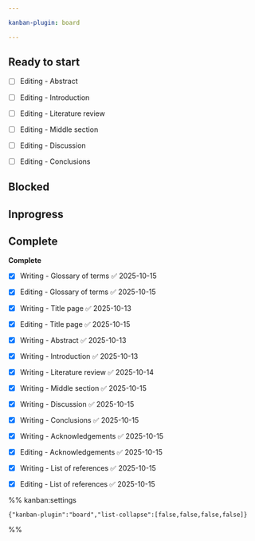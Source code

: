 ```yaml
---

kanban-plugin: board

---
```


## Ready to start

- [ ] Editing - Abstract
- [ ] Editing - Introduction
- [ ] Editing - Literature review
- [ ] Editing - Middle section
- [ ] Editing - Discussion
- [ ] Editing - Conclusions


## Blocked



## Inprogress



## Complete

**Complete**
- [x] Writing - Glossary of terms ✅ 2025-10-15
- [x] Editing - Glossary of terms ✅ 2025-10-15
- [x] Writing - Title page ✅ 2025-10-13
- [x] Editing - Title page ✅ 2025-10-15
- [x] Writing - Abstract ✅ 2025-10-13
- [x] Writing - Introduction ✅ 2025-10-13
- [x] Writing - Literature review ✅ 2025-10-14
- [x] Writing - Middle section ✅ 2025-10-15
- [x] Writing - Discussion ✅ 2025-10-15
- [x] Writing - Conclusions ✅ 2025-10-15
- [x] Writing - Acknowledgements ✅ 2025-10-15
- [x] Editing - Acknowledgements ✅ 2025-10-15
- [x] Writing - List of references ✅ 2025-10-15
- [x] Editing - List of references ✅ 2025-10-15




%% kanban:settings
```
{"kanban-plugin":"board","list-collapse":[false,false,false,false]}
```
%%
